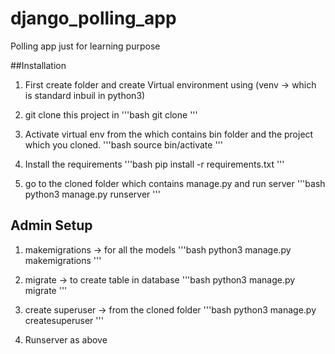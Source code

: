 # django_polling_app
Polling app just for learning purpose

##Installation
1. First create folder<FolderName> and create Virtual environment using (venv -> which is standard inbuil in python3) 

2. git clone this project in <FolderName>
'''bash
git clone <url>
'''

3. Activate virtual env from the <FolderName> which contains bin folder and the project which you cloned.
'''bash
source bin/activate
'''

4. Install the requirements
'''bash
pip install -r requirements.txt
'''

5. go to the cloned folder which contains manage.py and run server 
'''bash 
python3 manage.py runserver 
'''

## Admin Setup
1. makemigrations -> for all the models 
'''bash 
python3 manage.py makemigrations
'''

2. migrate -> to create table in database
'''bash
python3 manage.py migrate
'''

3. create superuser -> from the cloned folder
'''bash
python3 manage.py createsuperuser
'''

4. Runserver as above
